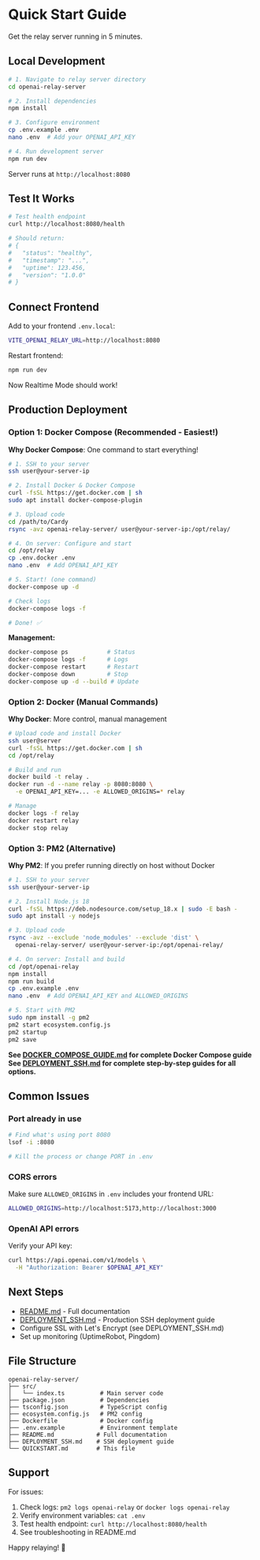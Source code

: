 # Quick Start Guide

Get the relay server running in 5 minutes.

## Local Development

```bash
# 1. Navigate to relay server directory
cd openai-relay-server

# 2. Install dependencies
npm install

# 3. Configure environment
cp .env.example .env
nano .env  # Add your OPENAI_API_KEY

# 4. Run development server
npm run dev
```

Server runs at `http://localhost:8080`

## Test It Works

```bash
# Test health endpoint
curl http://localhost:8080/health

# Should return:
# {
#   "status": "healthy",
#   "timestamp": "...",
#   "uptime": 123.456,
#   "version": "1.0.0"
# }
```

## Connect Frontend

Add to your frontend `.env.local`:
```bash
VITE_OPENAI_RELAY_URL=http://localhost:8080
```

Restart frontend:
```bash
npm run dev
```

Now Realtime Mode should work!

## Production Deployment

### Option 1: Docker Compose (Recommended - Easiest!)

**Why Docker Compose**: One command to start everything!

```bash
# 1. SSH to your server
ssh user@your-server-ip

# 2. Install Docker & Docker Compose
curl -fsSL https://get.docker.com | sh
sudo apt install docker-compose-plugin

# 3. Upload code
cd /path/to/Cardy
rsync -avz openai-relay-server/ user@your-server-ip:/opt/relay/

# 4. On server: Configure and start
cd /opt/relay
cp .env.docker .env
nano .env  # Add OPENAI_API_KEY

# 5. Start! (one command)
docker-compose up -d

# Check logs
docker-compose logs -f

# Done! ✅
```

**Management:**
```bash
docker-compose ps           # Status
docker-compose logs -f      # Logs
docker-compose restart      # Restart
docker-compose down         # Stop
docker-compose up -d --build # Update
```

### Option 2: Docker (Manual Commands)

**Why Docker**: More control, manual management

```bash
# Upload code and install Docker
ssh user@server
curl -fsSL https://get.docker.com | sh
cd /opt/relay

# Build and run
docker build -t relay .
docker run -d --name relay -p 8080:8080 \
  -e OPENAI_API_KEY=... -e ALLOWED_ORIGINS=* relay

# Manage
docker logs -f relay
docker restart relay
docker stop relay
```

### Option 3: PM2 (Alternative)

**Why PM2**: If you prefer running directly on host without Docker

```bash
# 1. SSH to your server
ssh user@your-server-ip

# 2. Install Node.js 18
curl -fsSL https://deb.nodesource.com/setup_18.x | sudo -E bash -
sudo apt install -y nodejs

# 3. Upload code
rsync -avz --exclude 'node_modules' --exclude 'dist' \
  openai-relay-server/ user@your-server-ip:/opt/openai-relay/

# 4. On server: Install and build
cd /opt/openai-relay
npm install
npm run build
cp .env.example .env
nano .env  # Add OPENAI_API_KEY and ALLOWED_ORIGINS

# 5. Start with PM2
sudo npm install -g pm2
pm2 start ecosystem.config.js
pm2 startup
pm2 save
```

**See [DOCKER_COMPOSE_GUIDE.md](./DOCKER_COMPOSE_GUIDE.md) for complete Docker Compose guide**
**See [DEPLOYMENT_SSH.md](./DEPLOYMENT_SSH.md) for complete step-by-step guides for all options.**

## Common Issues

### Port already in use

```bash
# Find what's using port 8080
lsof -i :8080

# Kill the process or change PORT in .env
```

### CORS errors

Make sure `ALLOWED_ORIGINS` in `.env` includes your frontend URL:
```bash
ALLOWED_ORIGINS=http://localhost:5173,http://localhost:3000
```

### OpenAI API errors

Verify your API key:
```bash
curl https://api.openai.com/v1/models \
  -H "Authorization: Bearer $OPENAI_API_KEY"
```

## Next Steps

- [README.md](./README.md) - Full documentation
- [DEPLOYMENT_SSH.md](./DEPLOYMENT_SSH.md) - Production SSH deployment guide
- Configure SSL with Let's Encrypt (see DEPLOYMENT_SSH.md)
- Set up monitoring (UptimeRobot, Pingdom)

## File Structure

```
openai-relay-server/
├── src/
│   └── index.ts          # Main server code
├── package.json          # Dependencies
├── tsconfig.json         # TypeScript config
├── ecosystem.config.js   # PM2 config
├── Dockerfile            # Docker config
├── .env.example          # Environment template
├── README.md            # Full documentation
├── DEPLOYMENT_SSH.md    # SSH deployment guide
└── QUICKSTART.md        # This file
```

## Support

For issues:
1. Check logs: `pm2 logs openai-relay` or `docker logs openai-relay`
2. Verify environment variables: `cat .env`
3. Test health endpoint: `curl http://localhost:8080/health`
4. See troubleshooting in README.md

Happy relaying! 🚀

